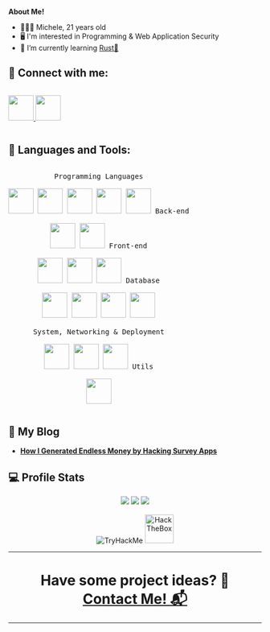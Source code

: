 **About Me!**

- 👨🏽‍💻 Michele, 21 years old
- 🖥️	I'm interested in Programming & Web Application Security
- 🌱 I’m currently learning <a href="https://www.rust-lang.org/">Rust🦀</a>
<!-- - 💬 Ask me about anything <a href="https://t.me/Michele0303">here</a> -->

<h2>🌳 Connect with me:</h2>
<p style="display: inline-block;" align="left">
  
  <a href="https://www.linkedin.com/in/michele-fiori03/">
    <img width="50px" src="https://cdn.jsdelivr.net/gh/devicons/devicon/icons/linkedin/linkedin-original.svg" />
  </a>
 
  <a href="https://t.me/Michele0303">
    <img width="50px" src="https://upload.wikimedia.org/wikipedia/commons/thumb/8/82/Telegram_logo.svg/768px-Telegram_logo.svg.png" />
  </a>
</p>

<h2>🔧 Languages and Tools:</h2>
<p style="display: inline-block;" align="center">
  <kbd>
    <kbd>Programming Languages</kbd>
    <br>
    <br>
    <img width="50px" src="https://cdn.jsdelivr.net/gh/devicons/devicon/icons/csharp/csharp-original.svg" /> 
    <img width="50px" src="https://cdn.jsdelivr.net/gh/devicons/devicon/icons/python/python-original.svg" /> 
    <img width="50px" src="https://cdn.jsdelivr.net/gh/devicons/devicon/icons/bash/bash-original.svg" />
    <img width="50px" src="https://cdn.jsdelivr.net/gh/devicons/devicon/icons/c/c-original.svg" />
    <img width="50px" src="https://cdn.jsdelivr.net/gh/devicons/devicon/icons/rust/rust-plain.svg" />
  </kbd>
  <kbd>
    <kbd>Back-end</kbd>
    <br>
    <br>
    <img width="50px" src="https://cdn.jsdelivr.net/gh/devicons/devicon/icons/dotnetcore/dotnetcore-original.svg" />
    <img width="50px" src="https://cdn.jsdelivr.net/gh/devicons/devicon/icons/flask/flask-original-wordmark.svg" />
  </kbd>
  <kbd>
    <kbd>Front-end</kbd>
    <br>
    <br>
    <img width="50px" src="https://cdn.jsdelivr.net/gh/devicons/devicon/icons/html5/html5-original-wordmark.svg" />  
    <img width="50px" src="https://cdn.jsdelivr.net/gh/devicons/devicon/icons/bootstrap/bootstrap-original-wordmark.svg" /> 
    <img width="50px" src="https://cdn.jsdelivr.net/gh/devicons/devicon/icons/svelte/svelte-original-wordmark.svg" />
  </kbd>
  <kbd>
    <kbd>Database</kbd>
    <br>
    <br>
    <img width="50px" src="https://cdn.jsdelivr.net/gh/devicons/devicon/icons/mysql/mysql-original-wordmark.svg" />
    <img width="50px" src="https://cdn.jsdelivr.net/gh/devicons/devicon/icons/microsoftsqlserver/microsoftsqlserver-plain-wordmark.svg" />
    <img width="50px" src="https://cdn.jsdelivr.net/gh/devicons/devicon/icons/postgresql/postgresql-original-wordmark.svg" />
    <img width="50px" src="https://cdn.jsdelivr.net/gh/devicons/devicon/icons/mongodb/mongodb-original-wordmark.svg" />
  </kbd>
  <br>
  <br>
   <kbd>
    <kbd>System, Networking & Deployment</kbd>
    <br>
    <br>
    <img width="50px" src="https://cdn.jsdelivr.net/gh/devicons/devicon/icons/linux/linux-original.svg" />
    <img width="50px" src="https://cdn.jsdelivr.net/gh/devicons/devicon/icons/git/git-original-wordmark.svg" />
    <img width="50px" src="https://cdn.jsdelivr.net/gh/devicons/devicon/icons/docker/docker-original-wordmark.svg" />
  </kbd>
  <kbd>
    <kbd>Utils</kbd>
    <br>
    <br>
    <img width="50px" src="https://cdn.jsdelivr.net/gh/devicons/devicon/icons/latex/latex-original.svg" />
  </kbd>
</p>

<h2>📝 My Blog</h2>
<div>

  <ul>
    <strong>
    <li>
      <a href="https://michele0303.github.io/posts/how-i-generated-endless-money-by-hacking-survey-apps/">
        How I Generated Endless Money by Hacking Survey Apps
      </a>
    </li>
    </strong>
  <ul>
  
</div>

<h2>💻 Profile Stats</h2>
<div>

  <p align="center">
    <img style="" src="https://komarev.com/ghpvc/?username=Michele0303&style=for-the-badge" />
    <img src="https://img.shields.io/github/stars/Michele0303?style=for-the-badge"/>
    <img src="https://img.shields.io/github/followers/Michele0303?style=for-the-badge">
    <br><br>
    <img src="https://tryhackme-badges.s3.amazonaws.com/Michele0303.png" alt="TryHackMe">
    <img style="height: 57px" src="https://www.hackthebox.com/badge/image/57896" alt="HackTheBox">
  </p>
</div>

<hr />
<h1 align="center">Have some project ideas? 🚀 <br> <a href="https://t.me/Michele0303">Contact Me! 📬</a></h1>
<hr />





